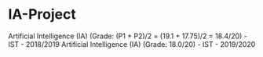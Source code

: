 # IA-Project
Artificial Intelligence (IA) (Grade: (P1 + P2)/2 = (19.1 + 17.75)/2 = 18.4/20) - IST - 2018/2019
Artificial Intelligence (IA) (Grade: 18.0/20) - IST - 2019/2020
